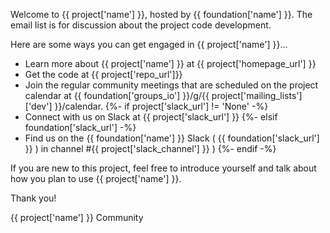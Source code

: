 Welcome to {{ project['name'] }}, hosted by {{ foundation['name'] }}. The email list is for discussion about the project code development.

Here are some ways you can get engaged in {{ project['name'] }}...

- Learn more about {{ project['name'] }} at {{ project['homepage_url'] }}
- Get the code at {{ project['repo_url']}}
- Join the regular community meetings that are scheduled on the project calendar at {{ foundation['groups_io'] }}/g/{{ project['mailing_lists']['dev'] }}/calendar.
{%- if project['slack_url'] != 'None' -%}
- Connect with us on Slack at {{ project['slack_url'] }}
{%- elsif foundation['slack_url'] -%}
- Find us on the {{ foundation['name'] }} Slack ( {{ foundation['slack_url'] }} ) in channel #{{ project['slack_channel'] }} )
{%- endif -%}

If you are new to this project, feel free to introduce yourself and talk about how you plan to use {{ project['name'] }}.

Thank you!

{{ project['name'] }} Community
